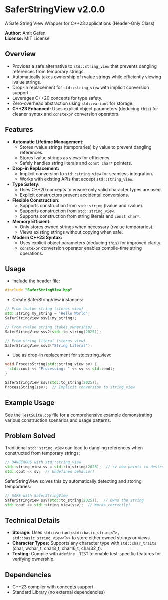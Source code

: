 # SaferStringView v2.0.0
A Safe String View Wrapper for C++23 applications (Header-Only Class)

**Author:** Amit Gefen  
**License:** MIT License

## Overview
* Provides a safe alternative to `std::string_view` that prevents dangling references from temporary strings.
* Automatically takes ownership of rvalue strings while efficiently viewing lvalue strings.
* Drop-in replacement for `std::string_view` with implicit conversion support.
* Leverages C++20 concepts for type safety.
* Zero-overhead abstraction using `std::variant` for storage.
* **C++23 Enhanced:** Uses explicit object parameters (deducing `this`) for cleaner syntax and `constexpr` conversion operators.

## Features
* **Automatic Lifetime Management:**
   * Stores rvalue strings (temporaries) by value to prevent dangling references.
   * Stores lvalue strings as views for efficiency.
   * Safely handles string literals and `const char*` pointers.
* **Drop-in Replacement:**
   * Implicit conversion to `std::string_view` for seamless integration.
   * Works with existing APIs that accept `std::string_view`.
* **Type Safety:**
   * Uses C++20 concepts to ensure only valid character types are used.
   * Explicit constructors prevent accidental conversions.
* **Flexible Construction:**
   * Supports construction from `std::string` (lvalue and rvalue).
   * Supports construction from `std::string_view`.
   * Supports construction from string literals and `const char*`.
* **Memory Efficient:**
   * Only stores owned strings when necessary (rvalue temporaries).
   * Views existing strings without copying when safe.
* **Modern C++23 Syntax:**
   * Uses explicit object parameters (deducing `this`) for improved clarity.
   * `constexpr` conversion operator enables compile-time string operations.

## Usage
- Include the header file:

```cpp
#include "SaferStringView.hpp"
```

- Create SaferStringView instances:

```cpp
// From lvalue string (stores view)
std::string my_string = "Hello World";
SaferStringView ssv1(my_string);

// From rvalue string (takes ownership)
SaferStringView ssv2(std::to_string(2025));

// From string literal (stores view)
SaferStringView ssv3("String Literal");
```

- Use as drop-in replacement for std::string_view:

```cpp
void ProcessString(std::string_view sv) {
  std::cout << "Processing: " << sv << std::endl;
}

SaferStringView ssv(std::to_string(2025));
ProcessString(ssv);  // Implicit conversion to string_view
```

## Example Usage
See the `TestSuite.cpp` file for a comprehensive example demonstrating various construction scenarios and usage patterns.

## Problem Solved
Traditional `std::string_view` can lead to dangling references when constructed from temporary strings:

```cpp
// DANGEROUS with std::string_view
std::string_view sv = std::to_string(2025);  // sv now points to destroyed string!
std::cout << sv;  // Undefined behavior!
```

SaferStringView solves this by automatically detecting and storing temporaries:

```cpp
// SAFE with SaferStringView
SaferStringView ssv(std::to_string(2025));  // Owns the string
std::cout << std::string_view(ssv);  // Works correctly!
```

## Technical Details
* **Storage:** Uses `std::variant<std::basic_string<T>, std::basic_string_view<T>>` to store either owned strings or views.
* **Character Types:** Supports any character type with `std::char_traits` (char, wchar_t, char8_t, char16_t, char32_t).
* **Testing:** Compile with `#define _TEST` to enable test-specific features for verifying ownership.

## Dependencies
* C++23 compiler with concepts support
* Standard Library (no external dependencies)
